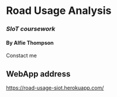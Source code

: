 # Road Usage Analysis 
### *SIoT coursework*
#### By Alfie Thompson
Constact me



## WebApp address
https://road-usage-siot.herokuapp.com/
